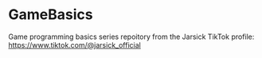 # GameBasics
Game programming basics series repoitory from the Jarsick TikTok profile: https://www.tiktok.com/@jarsick_official
